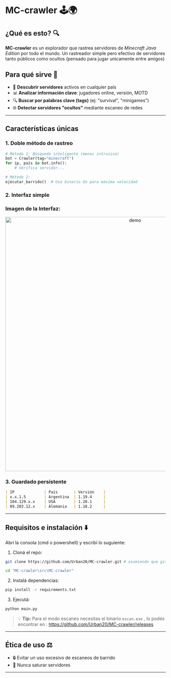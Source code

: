 # MC-crawler 🕹️🌍  

## ¿Qué es esto? 🔍  

**MC-crawler** es un explorador que rastrea servidores de *Minecraft Java Edition* por todo el mundo. Un rastreador simple pero efectivo de servidores tanto públicos como ocultos (pensado para jugar unicamente entre amigos)


## Para qué sirve 🚀  
- 🎯 **Descubrir servidores** activos en cualquier país  
- 📊 **Analizar información clave**: jugadores online, versión, MOTD  
- 🔍 **Buscar por palabras clave (tags)** (ej: "survival", "minigames")  
- 🌐 **Detectar servidores "ocultos"** mediante escaneo de redes  

---

## Características únicas   

### 1. Doble método de rastreo  
```python
# Método 1: Búsqueda inteligente (menos intrusiva)
bot = Crawler(tag="minecraft")
for ip, país in bot.info():
    # Verifica servidor...

# Método 2: 
ejecutar_barrido()  # Usa binario Go para máxima velocidad
```

### 2. Interfaz simple
### Imagen de la Interfaz:

<p align="center">
  <img src="https://i.postimg.cc/TYgkm314/demo.png" alt="demo" width="800">
</p>

### 3. Guardado persistente
```markdown
| IP             | País       | Versión    |
| x.x.1.5        | Argentina  | 1.19.4     | 
| 104.129.x.x    | USA        | 1.20.1     | 
| 89.203.12.x    | Alemania   | 1.18.2     | 
```

---

## Requisitos e instalación ⬇️  

Abrí la consola (cmd o powershell) y escribí lo suguiente:

1. Cloná el repo:
```bash
git clone https://github.com/Urban20/MC-crawler.git # asumiendo que git está en tu sistema

cd "MC-crawler\src\MC-crawler"

```
2. Instalá dependencias:  
```bash
pip install -r requirements.txt
```


3. Ejecutá:  
```bash
python main.py
```

> 💡 **Tip:** Para el modo escaneo necesitas el binario `escan.exe` , lo podés encontrar en : https://github.com/Urban20/MC-crawler/releases

---

## Ética de uso ⚖️  

- 🔒 Evitar un uso excesivo de escaneos de barrido
- 📵 Nunca saturar servidores  

---
